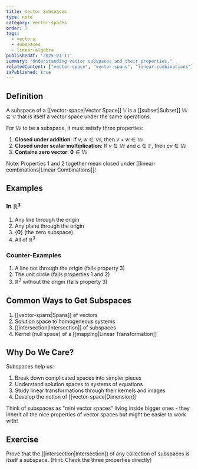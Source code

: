 ```yaml
---
title: Vector Subspaces
type: note
category: vector-spaces
order: 7
tags:
  - vectors
  - subspaces
  - linear-algebra
publishedAt: '2025-01-11'
summary: "Understanding vector subspaces and their properties."
relatedContent: ["vector-space", "vector-spans", "linear-combinations"]
isPublished: true
---
```


## Definition
A subspace of a [[vector-space|Vector Space]] $\mathbb{V}$ is a [[subset|Subset]] $\mathbb{W} \subseteq \mathbb{V}$ that is itself a vector space under the same operations.

For $\mathbb{W}$ to be a subspace, it must satisfy three properties:
1. **Closed under addition**: If $v,w \in \mathbb{W}$, then $v + w \in \mathbb{W}$
2. **Closed under scalar multiplication**: If $v \in \mathbb{W}$ and $c \in \mathbb{F}$, then $cv \in \mathbb{W}$
3. **Contains zero vector**: $\mathbf{0} \in \mathbb{W}$

Note: Properties 1 and 2 together mean closed under [[linear-combinations|Linear Combinations]]!

## Examples
### In $\mathbb{R}^3$
1. Any line through the origin
2. Any plane through the origin
3. $\{\mathbf{0}\}$ (the zero subspace)
4. All of $\mathbb{R}^3$

### Counter-Examples
1. A line not through the origin (fails property 3)
2. The unit circle (fails properties 1 and 2)
3. $\mathbb{R}^3$ without the origin (fails property 3)

## Common Ways to Get Subspaces
1. [[vector-spans|Spans]] of vectors
2. Solution space to homogeneous systems
3. [[intersection|Intersection]] of subspaces
4. Kernel (null space) of a [[mapping|Linear Transformation]]

## Why Do We Care?
Subspaces help us:
1. Break down complicated spaces into simpler pieces
2. Understand solution spaces to systems of equations
3. Study linear transformations through their kernels and images
4. Develop the notion of [[vector-space|Dimension]]

Think of subspaces as "mini vector spaces" living inside bigger ones - they inherit all the nice properties of vector spaces but might be easier to work with!

## Exercise
Prove that the [[intersection|Intersection]] of any collection of subspaces is itself a subspace.
(Hint: Check the three properties directly)

